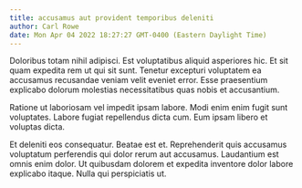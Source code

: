```yaml
---
title: accusamus aut provident temporibus deleniti
author: Carl Rowe
date: Mon Apr 04 2022 18:27:27 GMT-0400 (Eastern Daylight Time)
---
```

Doloribus totam nihil adipisci. Est voluptatibus aliquid asperiores hic. Et sit quam expedita rem ut qui sit sunt. Tenetur excepturi voluptatem ea accusamus recusandae veniam velit eveniet error. Esse praesentium explicabo dolorum molestias necessitatibus quas nobis et accusantium.

 Ratione ut laboriosam vel impedit ipsam labore. Modi enim enim fugit sunt voluptates. Labore fugiat repellendus dicta cum. Eum ipsam libero et voluptas dicta.

 Et deleniti eos consequatur. Beatae est et. Reprehenderit quis accusamus voluptatum perferendis qui dolor rerum aut accusamus. Laudantium est omnis enim dolor. Ut quibusdam dolorem et expedita inventore dolor labore explicabo itaque. Nulla qui perspiciatis ut.
